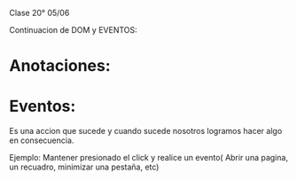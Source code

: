 Clase 20° 05/06

Continuacion de DOM y EVENTOS:

# Anotaciones: 


# Eventos:

Es una accion que sucede y cuando sucede nosotros logramos hacer algo en consecuencia.

Ejemplo: Mantener presionado el click y realice un evento( Abrir una pagina, un recuadro, minimizar una pestaña, etc)
